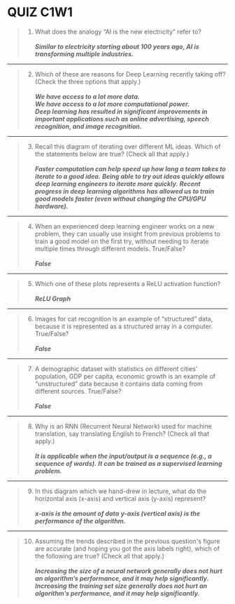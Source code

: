 QUIZ C1W1
==========

> 1. What does the analogy “AI is the new electricity” refer to?<br><br>
_**Similar to electricity starting about 100 years ago, AI is transforming multiple industries.**_

---

> 2. Which of these are reasons for Deep Learning recently taking off? (Check the three options that apply.)<br><br>
_**We have access to a lot more data.**_<br>
_**We have access to a lot more computational power.**_<br>
_**Deep learning has resulted in significant improvements in important applications such as online advertising, speech recognition, and image recognition.**_

---

> 3. Recall this diagram of iterating over different ML ideas. Which of the statements below are true? (Check all that apply.)<br><br>
_**Faster computation can help speed up how long a team takes to iterate to a good idea.**_
_**Being able to try out ideas quickly allows deep learning engineers to iterate more quickly.**_
_**Recent progress in deep learning algorithms has allowed us to train good models faster (even without changing the CPU/GPU hardware).**_

---

> 4. When an experienced deep learning engineer works on a new problem, they can usually use insight from previous problems to train a good model on the first try, without needing to iterate multiple times through different models. True/False?<br><br>
_**False**_

---

> 5. Which one of these plots represents a ReLU activation function?<br><br>
_**ReLU Graph**_

---

> 6. Images for cat recognition is an example of “structured” data, because it is represented as a structured array in a computer. True/False?<br><br>
_**False**_

---

> 7. A demographic dataset with statistics on different cities' population, GDP per capita, economic growth is an example of “unstructured” data because it contains data coming from different sources. True/False?<br><br>
_**False**_

---

> 8. Why is an RNN (Recurrent Neural Network) used for machine translation, say translating English to French? (Check all that apply.)<br><br>
_**It is applicable when the input/output is a sequence (e.g., a sequence of words).**_
_**It can be trained as a supervised learning problem.**_

---

> 9. In this diagram which we hand-drew in lecture, what do the horizontal axis (x-axis) and vertical axis (y-axis) represent?<br><br>
_**x-axis is the amount of data**_
_**y-axis (vertical axis) is the performance of the algorithm.**_

---

> 10. Assuming the trends described in the previous question's figure are accurate (and hoping you got the axis labels right), which of the following are true? (Check all that apply.)<br><br>
_**Increasing the size of a neural network generally does not hurt an algorithm’s performance, and it may help significantly.**_
_**Increasing the training set size generally does not hurt an algorithm’s performance, and it may help significantly.**_